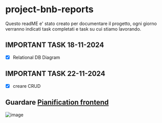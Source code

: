 # project-bnb-reports

Questo readME e' stato creato per documentare il progetto, ogni giorno verranno indicati task completati e task su cui stiamo lavorando.

## IMPORTANT TASK 18-11-2024

- [x] Relational DB Diagram

## IMPORTANT TASK 22-11-2024

- [x] creare CRUD


Guardare [Pianification frontend](https://github.com/project-bnb/project-bnb-reports/blob/main/Pianification/frontend.md)
---
![image](https://github.com/user-attachments/assets/6acb91d1-f3e3-4ede-b809-9b68354670b9)




